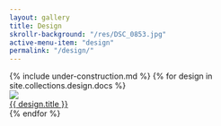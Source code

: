```yaml
---
layout: gallery
title: Design
skrollr-background: "/res/DSC_0853.jpg"
active-menu-item: "design"
permalink: "/design/"
---
```

<div class="row">
{% include under-construction.md %}
    {% for design in site.collections.design.docs %}
    <div class="col-xs-12 col-md-3">
        <div class="thumbnail">
            <a href="{{ design.url }}">
                <img src="{{ design.thumbnail }}">
                <div class="caption">{{ design.title }}</div>
            </a>
        </div>
    </div>
    {% endfor %}
</div>